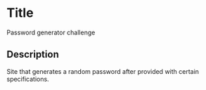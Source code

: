 # Title

Password generator challenge

## Description
Site that generates a random password after provided with certain specifications.


